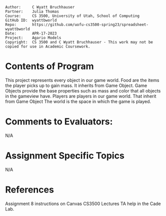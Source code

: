 ﻿```
Author:     C Wyatt Bruchhauser
Partner:    Julia Thomas
Course:     CS 3500, University of Utah, School of Computing
GitHub ID:  wyattbworld
Repo:       https://github.com/uofu-cs3500-spring23/spreadsheet-wyattbworld
Date:       APR-17-2023
Project:    Agario Models
Copyright:  CS 3500 and C Wyatt Bruchhauser - This work may not be copied for use in Academic Coursework.
```

# Contents of Program
This project represents every object in our game world.
Food are the items the player picks up to gain mass. It inherits from Game Object.
Game Objects provide the base properties such as mass and color that all objects in the gameview have.
Players are players in our game world. That inherit from Game Object
The world is the space in which the game is played.


# Comments to Evaluators:
N/A

# Assignment Specific Topics
N/A

# References

Assignment 8 instructions on Canvas
CS3500 Lectures
TA help in the Cade Lab.